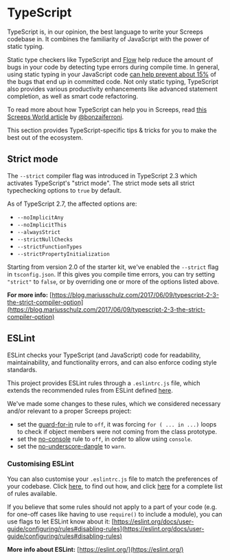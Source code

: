# TypeScript

TypeScript is, in our opinion, the best language to write your Screeps codebase in. It combines the familiarity of JavaScript with the power of static typing.

Static type checkers like TypeScript and [Flow](https://flow.org/) help reduce the amount of bugs in your code by detecting type errors during compile time. In general, using static typing in your JavaScript code [can help prevent about 15%](https://blog.acolyer.org/2017/09/19/to-type-or-not-to-type-quantifying-detectable-bugs-in-javascript/) of the bugs that end up in committed code. Not only static typing, TypeScript also provides various productivity enhancements like advanced statement completion, as well as smart code refactoring.

To read more about how TypeScript can help you in Screeps, read [this Screeps World article](https://screepsworld.com/2017/07/typescreeps-getting-started-with-ts-in-screeps/) by [@bonzaiferroni](https://github.com/bonzaiferroni).

This section provides TypeScript-specific tips & tricks for you to make the best out of the ecosystem.

## Strict mode

The `--strict` compiler flag was introduced in TypeScript 2.3 which activates TypeScript's "strict mode". The strict mode sets all strict typechecking options to `true` by default.

As of TypeScript 2.7, the affected options are:

-   `--noImplicitAny`
-   `--noImplicitThis`
-   `--alwaysStrict`
-   `--strictNullChecks`
-   `--strictFunctionTypes`
-   `--strictPropertyInitialization`

Starting from version 2.0 of the starter kit, we've enabled the `--strict` flag in `tsconfig.json`. If this gives you compile time errors, you can try setting `"strict"` to `false`, or by overriding one or more of the options listed above.

**For more info:** [https://blog.mariusschulz.com/2017/06/09/typescript-2-3-the-strict-compiler-option](https://blog.mariusschulz.com/2017/06/09/typescript-2-3-the-strict-compiler-option)

## ESLint

ESLint checks your TypeScript (and JavaScript) code for readability, maintainability, and functionality errors, and can also enforce coding style standards.

This project provides ESLint rules through a `.eslintrc.js` file, which extends the recommended rules from ESLint defined [here](https://eslint.org/docs/rules/).

We've made some changes to these rules, which we considered necessary and/or relevant to a proper Screeps project:

-   set the [guard-for-in](https://eslint.org/docs/rules/guard-for-in) rule to `off`, it was forcing `for ( ... in ...)` loops to check if object members were not coming from the class prototype.
-   set the [no-console](https://eslint.org/docs/rules/no-console) rule to `off`, in order to allow using `console`.
-   set the [no-underscore-dangle](https://eslint.org/docs/rules/no-underscore-dangle) to `warn`.

### Customising ESLint

You can also customise your `.eslintrc.js` file to match the preferences of your codebase. Click [here](https://eslint.org/docs/user-guide/configuring/), to find out how, and click [here](https://eslint.org/docs/rules/) for a complete list of rules available.

If you believe that some rules should not apply to a part of your code \(e.g. for one-off cases like having to use `require()` to include a module\), you can use flags to let ESLint know about it: [https://eslint.org/docs/user-guide/configuring/rules#disabling-rules](https://eslint.org/docs/user-guide/configuring/rules#disabling-rules)

**More info about ESLint:** [https://eslint.org/](https://eslint.org/)
